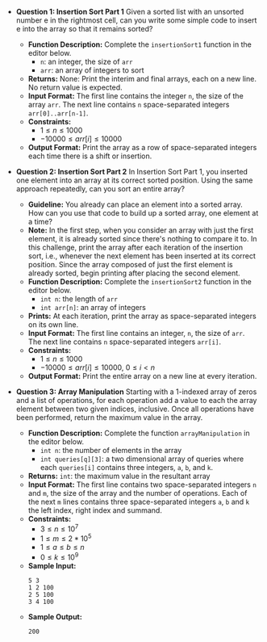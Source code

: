 * **Question 1: Insertion Sort Part 1**
    Given a sorted list with an unsorted number e in the rightmost cell, can you write some simple code to insert e into the array so that it remains sorted?
    * **Function Description:** Complete the `insertionSort1` function in the editor below.
        * `n`: an integer, the size of `arr`
        * `arr`: an array of integers to sort
    * **Returns:** None: Print the interim and final arrays, each on a new line. No return value is expected.
    * **Input Format:** The first line contains the integer `n`, the size of the array `arr`. The next line contains `n` space-separated integers `arr[0]..arr[n-1]`.
    * **Constraints:**
        * $1 \le n \le 1000$
        * $-10000 \le arr[i] \le 10000$
    * **Output Format:** Print the array as a row of space-separated integers each time there is a shift or insertion.

* **Question 2: Insertion Sort Part 2**
    In Insertion Sort Part 1, you inserted one element into an array at its correct sorted position. Using the same approach repeatedly, can you sort an entire array?
    * **Guideline:** You already can place an element into a sorted array. How can you use that code to build up a sorted array, one element at a time?
    * **Note:** In the first step, when you consider an array with just the first element, it is already sorted since there's nothing to compare it to. In this challenge, print the array after each iteration of the insertion sort, i.e., whenever the next element has been inserted at its correct position. Since the array composed of just the first element is already sorted, begin printing after placing the second element.
    * **Function Description:** Complete the `insertionSort2` function in the editor below.
        * `int n`: the length of `arr`
        * `int arr[n]`: an array of integers
    * **Prints:** At each iteration, print the array as space-separated integers on its own line.
    * **Input Format:** The first line contains an integer, `n`, the size of `arr`. The next line contains `n` space-separated integers `arr[i]`.
    * **Constraints:**
        * $1 \le n \le 1000$
        * $-10000 \le arr[i] \le 10000$, $0 \le i < n$
    * **Output Format:** Print the entire array on a new line at every iteration.

* **Question 3: Array Manipulation**
    Starting with a 1-indexed array of zeros and a list of operations, for each operation add a value to each the array element between two given indices, inclusive. Once all operations have been performed, return the maximum value in the array.
    * **Function Description:** Complete the function `arrayManipulation` in the editor below.
        * `int n`: the number of elements in the array
        * `int queries[q][3]`: a two dimensional array of queries where each `queries[i]` contains three integers, `a`, `b`, and `k`.
    * **Returns:** `int`: the maximum value in the resultant array
    * **Input Format:** The first line contains two space-separated integers `n` and `m`, the size of the array and the number of operations. Each of the next `m` lines contains three space-separated integers `a`, `b` and `k` the left index, right index and summand.
    * **Constraints:**
        * $3 \le n \le 10^{7}$
        * $1 \le m \le 2*10^{5}$
        * $1 \le a \le b \le n$
        * $0 \le k \le 10^{9}$
    * **Sample Input:**
        ```
        5 3
        1 2 100
        2 5 100
        3 4 100
        ```
    * **Sample Output:**
        ```
        200
        ```